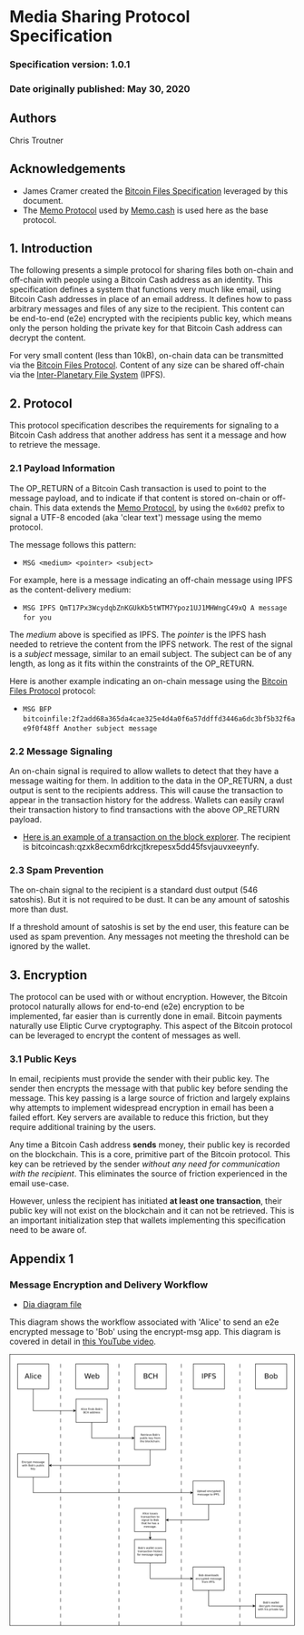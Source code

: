 # Media Sharing Protocol Specification

### Specification version: 1.0.1
### Date originally published: May 30, 2020

## Authors
Chris Troutner

## Acknowledgements
- James Cramer created the [Bitcoin Files Specification](https://github.com/simpleledger/slp-specifications/blob/master/bitcoinfiles.md) leveraged by this document.
- The [Memo Protocol](https://memo.cash/protocol) used by [Memo.cash](https://memo.cash) is used here as the base protocol.

## 1. Introduction
The following presents a simple protocol for sharing files both on-chain and off-chain with people using a Bitcoin Cash address as an identity. This specification defines a system that functions very much like email, using Bitcoin Cash addresses in place of an email address. It defines how to pass arbitrary messages and files of any size to the recipient. This content can be end-to-end (e2e) encrypted with the recipients public key, which means only the person holding the private key for that Bitcoin Cash address can decrypt the content.

For very small content (less than 10kB), on-chain data can be transmitted via the [Bitcoin Files Protocol](https://github.com/simpleledger/slp-specifications/blob/master/bitcoinfiles.md). Content of any size can be shared off-chain via the [Inter-Planetary File System](https://ipfs.io) (IPFS).

## 2. Protocol

This protocol specification describes the requirements for signaling to a Bitcoin Cash address that another address has sent it a message and how to retrieve the message.

### 2.1 Payload Information
The OP_RETURN of a Bitcoin Cash transaction is used to point to the message payload, and to indicate if that content is stored on-chain or off-chain. This data extends the [Memo Protocol](https://memo.cash/protocol), by using the `0x6d02` prefix to signal a UTF-8 encoded (aka 'clear text') message using the memo protocol.

The message follows this pattern:

- `MSG <medium> <pointer> <subject>`

For example, here is a message indicating an off-chain message using IPFS as the content-delivery medium:

- `MSG IPFS QmT17Px3WcydqbZnKGUkKb5tWTM7Ypoz1UJ1MHWngC49xQ A message for you`

The *medium* above is specified as IPFS. The *pointer* is the IPFS hash needed to retrieve the content from the IPFS network. The rest of the signal is a *subject* message, similar to an email subject. The subject can be of any length, as long as it fits within the constraints of the OP_RETURN.

Here is another example indicating an on-chain message using the [Bitcoin Files Protocol](https://github.com/simpleledger/slp-specifications/blob/master/bitcoinfiles.md) protocol:

- `MSG BFP bitcoinfile:2f2add68a365da4cae325e4d4a0f6a57ddffd3446a6dc3bf5b32f6ae9f0f48ff Another subject message`

### 2.2 Message Signaling

An on-chain signal is required to allow wallets to detect that they have a message waiting for them. In addition to the data in the OP_RETURN, a dust output is sent to the recipients address. This will cause the transaction to appear in the transaction history for the address. Wallets can easily crawl their transaction history to find transactions with the above OP_RETURN payload.

- [Here is an example of a transaction on the block explorer](https://explorer.bitcoin.com/bch/tx/65395fe21e1add6bfb249f6ad108834734b0f71379b67a222f4144cbb39dfa32). The recipient is bitcoincash:qzxk8ecxm6drkcjtkrepesx5dd45fsvjauvxeeynfy.

### 2.3 Spam Prevention

The on-chain signal to the recipient is a standard dust output (546 satoshis). But it is not required to be dust. It can be any amount of satoshis more than dust.

If a threshold amount of satoshis is set by the end user, this feature can be used as spam prevention. Any messages not meeting the threshold can be ignored by the wallet.

## 3. Encryption

The protocol can be used with or without encryption. However, the Bitcoin protocol naturally allows for end-to-end (e2e) encryption to be implemented, far easier than is currently done in email. Bitcoin payments naturally use Eliptic Curve cryptography. This aspect of the Bitcoin protocol can be leveraged to encrypt the content of messages as well.

### 3.1 Public Keys

In email, recipients must provide the sender with their public key. The sender then encrypts the message with that public key before sending the message. This key passing is a large source of friction and largely explains why attempts to implement widespread encryption in email has been a failed effort. Key servers are available to reduce this friction, but they require additional training by the users.

Any time a Bitcoin Cash address **sends** money, their public key is recorded on the blockchain. This is a core, primitive part of the Bitcoin protocol. This key can be retrieved by the sender *without any need for communication with the recipient*. This eliminates the source of friction experienced in the email use-case.

However, unless the recipient has initiated **at least one transaction**, their public key will not exist on the blockchain and it can not be retrieved. This is an important initialization step that wallets implementing this specification need to be aware of.

## Appendix 1
### Message Encryption and Delivery Workflow

- [Dia diagram file](e2e-pt2-flow.dia)

This diagram shows the workflow associated with 'Alice' to send an e2e encrypted message to 'Bob' using the encrypt-msg app. This diagram is covered in detail in [this YouTube video](https://www.youtube.com/watch?v=RB9yt65y9s8).

![e2e-pt2-flow.png](e2e-pt2-flow.png)

